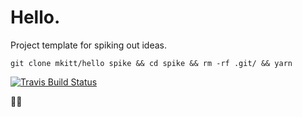 # Hello.
Project template for spiking out ideas.

```
git clone mkitt/hello spike && cd spike && rm -rf .git/ && yarn
```

[![Travis Build Status](https://travis-ci.org/mkitt/hello.svg?branch=master)](https://travis-ci.org/mkitt/hello)

:wave::wave:
